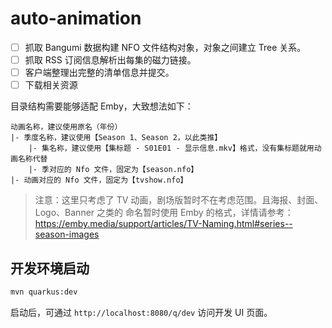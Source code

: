 # auto-animation

- [ ] 抓取 Bangumi 数据构建 NFO 文件结构对象，对象之间建立 Tree 关系。
- [ ] 抓取 RSS 订阅信息解析出每集的磁力链接。
- [ ] 客户端整理出完整的清单信息并提交。
- [ ] 下载相关资源

目录结构需要能够适配 Emby，大致想法如下：

```
动画名称，建议使用原名（年份）
|- 季度名称，建议使用【Season 1、Season 2，以此类推】
    |- 集名称，建议使用【集标题 - S01E01 - 显示信息.mkv】格式，没有集标题就用动画名称代替
    |- 季对应的 Nfo 文件，固定为【season.nfo】
|- 动画对应的 Nfo 文件，固定为【tvshow.nfo】
```

> 注意：这里只考虑了 TV 动画，剧场版暂时不在考虑范围。且海报、封面、Logo、Banner 之类的
> 命名暂时使用 Emby 的格式，详情请参考：https://emby.media/support/articles/TV-Naming.html#series--season-images

## 开发环境启动

```bash
mvn quarkus:dev
```

启动后，可通过 `http://localhost:8080/q/dev` 访问开发 UI 页面。
